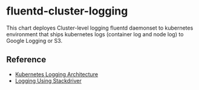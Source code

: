 # fluentd-cluster-logging

This chart deployes Cluster-level logging fluentd daemonset to kubernetes environment that ships kubernetes logs (container log and node log) to Google Logging or S3.

## Reference

* [Kubernetes Logging Architecture](https://kubernetes.io/docs/concepts/cluster-administration/logging/#cluster-level-logging-architectures)
* [Logging Using Stackdriver](https://kubernetes.io/docs/tasks/debug-application-cluster/logging-stackdriver/)
